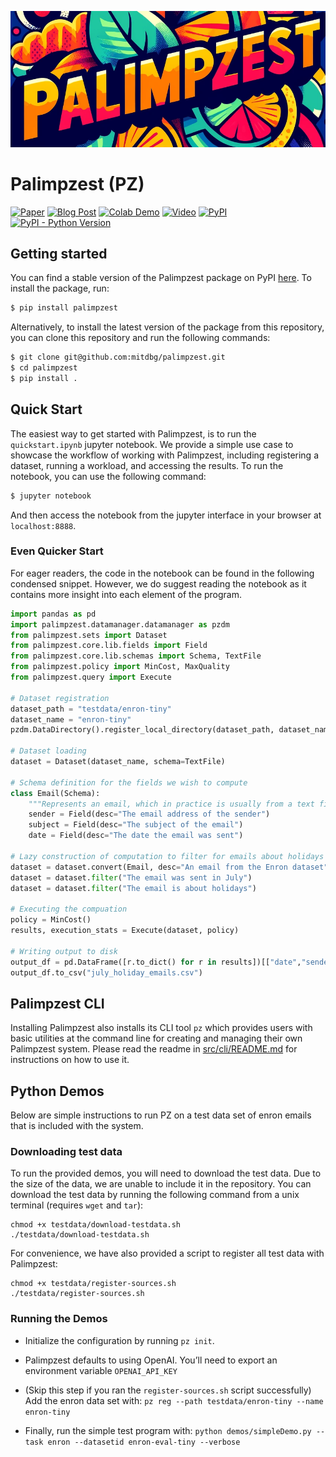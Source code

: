 ![pz-banner](src/static/palimpzest-cropped.png)

# Palimpzest (PZ)
[![Paper](https://img.shields.io/badge/Paper-arXiv-red)](https://arxiv.org/pdf/2405.14696)
[![Blog Post](https://img.shields.io/badge/Website-PZ-green)](https://dsg.csail.mit.edu/projects/palimpzest/)
[![Colab Demo](https://colab.research.google.com/assets/colab-badge.svg)](https://colab.research.google.com/drive/1zqOxnh_G6eZ8_xax6PvDr-EjMt7hp4R5?usp=sharing)
[![Video](https://img.shields.io/badge/Website-Talk-purple)](https://youtu.be/T8VQfyBiki0?si=eiph57DSEkDNbEIu)
[![PyPI](https://img.shields.io/pypi/v/palimpzest)](https://pypi.org/project/palimpzest/)
[![PyPI - Python Version](https://img.shields.io/pypi/pyversions/palimpzest)](https://pypi.org/project/palimpzest/)

## Getting started
You can find a stable version of the Palimpzest package on PyPI [here](https://pypi.org/project/palimpzest/). To install the package, run:
```bash
$ pip install palimpzest
```

Alternatively, to install the latest version of the package from this repository, you can clone this repository and run the following commands:
```bash
$ git clone git@github.com:mitdbg/palimpzest.git
$ cd palimpzest
$ pip install .
```

## Quick Start
The easiest way to get started with Palimpzest, is to run the `quickstart.ipynb` jupyter notebook. We provide a simple use case to showcase the workflow of working with Palimpzest, including registering a dataset, running a workload, and accessing the results.
To run the notebook, you can use the following command:
```bash
$ jupyter notebook
```
And then access the notebook from the jupyter interface in your browser at `localhost:8888`.

### Even Quicker Start
For eager readers, the code in the notebook can be found in the following condensed snippet. However, we do suggest reading the notebook as it contains more insight into each element of the program.
```python
import pandas as pd
import palimpzest.datamanager.datamanager as pzdm
from palimpzest.sets import Dataset
from palimpzest.core.lib.fields import Field
from palimpzest.core.lib.schemas import Schema, TextFile
from palimpzest.policy import MinCost, MaxQuality
from palimpzest.query import Execute

# Dataset registration
dataset_path = "testdata/enron-tiny"
dataset_name = "enron-tiny"
pzdm.DataDirectory().register_local_directory(dataset_path, dataset_name)

# Dataset loading
dataset = Dataset(dataset_name, schema=TextFile)

# Schema definition for the fields we wish to compute
class Email(Schema):
    """Represents an email, which in practice is usually from a text file"""
    sender = Field(desc="The email address of the sender")
    subject = Field(desc="The subject of the email")
    date = Field(desc="The date the email was sent")

# Lazy construction of computation to filter for emails about holidays sent in July
dataset = dataset.convert(Email, desc="An email from the Enron dataset")
dataset = dataset.filter("The email was sent in July")
dataset = dataset.filter("The email is about holidays")

# Executing the compuation
policy = MinCost()
results, execution_stats = Execute(dataset, policy)

# Writing output to disk
output_df = pd.DataFrame([r.to_dict() for r in results])[["date","sender","subject"]]
output_df.to_csv("july_holiday_emails.csv")
```

## Palimpzest CLI
Installing Palimpzest also installs its CLI tool `pz` which provides users with basic utilities at the command line for creating and managing their own Palimpzest system. Please read the readme in [src/cli/README.md](./src/cli/README.md) for instructions on how to use it.

## Python Demos
Below are simple instructions to run PZ on a test data set of enron emails that is included with the system.

### Downloading test data
To run the provided demos, you will need to download the test data. Due to the size of the data, we are unable to include it in the repository. You can download the test data by running the following command from a unix terminal (requires `wget` and `tar`):
```
chmod +x testdata/download-testdata.sh
./testdata/download-testdata.sh
```
For convenience, we have also provided a script to register all test data with Palimpzest:
```
chmod +x testdata/register-sources.sh
./testdata/register-sources.sh
```

### Running the Demos
- Initialize the configuration by running `pz init`.

- Palimpzest defaults to using OpenAI. You’ll need to export an environment variable `OPENAI_API_KEY`

- (Skip this step if you ran the `register-sources.sh` script successfully) Add the enron data set with:
`pz reg --path testdata/enron-tiny --name enron-tiny`

- Finally, run the simple test program with:
      `python demos/simpleDemo.py --task enron --datasetid enron-eval-tiny --verbose`
